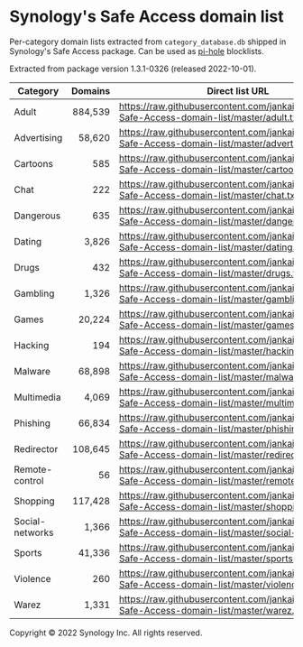 # Synology's Safe Access domain list
Per-category domain lists extracted from `category_database.db` shipped in Synology's Safe Access package. Can be used as [pi-hole](https://pi-hole.net) blocklists.

Extracted from package version 1.3.1-0326 (released 2022-10-01).

| Category | Domains | Direct list URL |
| --- | ---: | --- |
| Adult | 884,539 | https://raw.githubusercontent.com/jankais3r/Synology-Safe-Access-domain-list/master/adult.txt |
| Advertising | 58,620 | https://raw.githubusercontent.com/jankais3r/Synology-Safe-Access-domain-list/master/advertising.txt |
| Cartoons | 585 | https://raw.githubusercontent.com/jankais3r/Synology-Safe-Access-domain-list/master/cartoons.txt |
| Chat | 222 | https://raw.githubusercontent.com/jankais3r/Synology-Safe-Access-domain-list/master/chat.txt |
| Dangerous | 635 | https://raw.githubusercontent.com/jankais3r/Synology-Safe-Access-domain-list/master/dangerous.txt |
| Dating | 3,826 | https://raw.githubusercontent.com/jankais3r/Synology-Safe-Access-domain-list/master/dating.txt |
| Drugs | 432 | https://raw.githubusercontent.com/jankais3r/Synology-Safe-Access-domain-list/master/drugs.txt |
| Gambling | 1,326 | https://raw.githubusercontent.com/jankais3r/Synology-Safe-Access-domain-list/master/gambling.txt |
| Games | 20,224 | https://raw.githubusercontent.com/jankais3r/Synology-Safe-Access-domain-list/master/games.txt |
| Hacking | 194 | https://raw.githubusercontent.com/jankais3r/Synology-Safe-Access-domain-list/master/hacking.txt |
| Malware | 68,898 | https://raw.githubusercontent.com/jankais3r/Synology-Safe-Access-domain-list/master/malware.txt |
| Multimedia | 4,069 | https://raw.githubusercontent.com/jankais3r/Synology-Safe-Access-domain-list/master/multimedia.txt |
| Phishing | 66,834 | https://raw.githubusercontent.com/jankais3r/Synology-Safe-Access-domain-list/master/phishing.txt |
| Redirector | 108,645 | https://raw.githubusercontent.com/jankais3r/Synology-Safe-Access-domain-list/master/redirector.txt |
| Remote-control | 56 | https://raw.githubusercontent.com/jankais3r/Synology-Safe-Access-domain-list/master/remote-control.txt |
| Shopping | 117,428 | https://raw.githubusercontent.com/jankais3r/Synology-Safe-Access-domain-list/master/shopping.txt |
| Social-networks | 1,366 | https://raw.githubusercontent.com/jankais3r/Synology-Safe-Access-domain-list/master/social-networks.txt |
| Sports | 41,336 | https://raw.githubusercontent.com/jankais3r/Synology-Safe-Access-domain-list/master/sports.txt |
| Violence | 260 | https://raw.githubusercontent.com/jankais3r/Synology-Safe-Access-domain-list/master/violence.txt |
| Warez | 1,331 | https://raw.githubusercontent.com/jankais3r/Synology-Safe-Access-domain-list/master/warez.txt |

Copyright © 2022 Synology Inc. All rights reserved.
